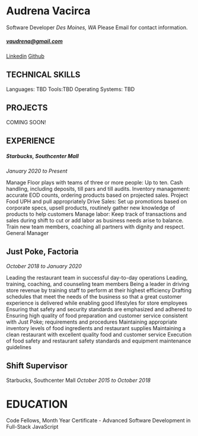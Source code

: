 # Audrena Vacirca
Software Developer
*Des Moines, WA*
Please Email for contact information. 
##### vaudrena@gmail.com
[Linkedin](https://www.linkedin.com/in/audrena-pond-30b865141/)
[Github](https://github.com/NyxofDarkness)

## TECHNICAL SKILLS
Languages: TBD 
Tools:TBD
Operating Systems: TBD

## PROJECTS

COMING SOON!

## EXPERIENCE


##### Starbucks, Southcenter Mall

*January 2020 to Present*

Manage Floor plays with teams of three or more people: Up to ten.
Cash handling, including deposits, till pars and till audits.
Inventory management: accurate EOD counts, ordering products based on projected sales. Project Food UPH and pull appropriately
Drive Sales: Set up promotions based on corporate specs, upsell products, routinely gather new knowledge of products to help customers
Manage labor: Keep track of transactions and sales during shift to cut or add labor as business needs arise to balance.
Train new team members, coaching all partners with dignity and respect.
General Manager

## Just Poke, Factoria

*October 2018 to January 2020*

Leading the restaurant team in successful day-to-day operations
Leading, training, coaching, and counseling team members
Being a leader in driving store revenue by training staff to perform at their highest efficiency
Drafting schedules that meet the needs of the business so that a great customer experience is delivered while enabling good lifestyles for store employees
Ensuring that safety and security standards are emphasized and adhered to
Ensuring high quality of food preparation and customer service consistent with Just Poke; requirements and procedures
Maintaining appropriate inventory levels of food ingredients and restaurant supplies
Maintaining a clean restaurant with excellent quality food and customer service
Execution of food safety and restaurant safety standards and equipment maintenance guidelines

## Shift Supervisor
Starbucks, Southcenter Mall
*October 2015 to October 2018*

# EDUCATION
Code Fellows, Month Year
Certificate - Advanced Software Development in Full-Stack JavaScript 


